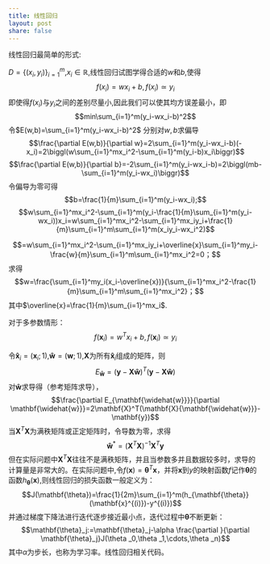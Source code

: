 ```yaml
---
title: 线性回归
layout: post
share: false
---
```


线性回归最简单的形式:

$D=\{(x_i, y_i)\}_{i=1}^m$,$x_i \in\mathbb{R}$,线性回归试图学得合适的$w$和$b$,使得
$$f(x_i)=wx_i+b,f(x_i)\simeq y_i$$
即使得$f(x_i)$与$y_i$之间的差别尽量小,因此我们可以使其均方误差最小，即
$$min\sum_{i=1}^m(y_i-wx_i-b)^2$$
令$E(w,b)=\sum_{i=1}^m(y_i-wx_i-b)^2$
分别对$w,b$求偏导
$$\frac{\partial E(w,b)}{\partial w}=2\sum_{i=1}^m(y_i-wx_i-b)(-x_i)=2\biggl(w\sum_{i=1}^mx_i^2-\sum_{i=1}^m(y_i-b)x_i\biggr)$$
$$\frac{\partial E(w,b)}{\partial b}=-2\sum_{i=1}^m(y_i-wx_i-b)=2\biggl(mb-\sum_{i=1}^m(y_i-wx_i)\biggr)$$
令偏导为零可得
$$b=\frac{1}{m}\sum_{i=1}^m(y_i-wx_i);$$
$$w\sum_{i=1}^mx_i^2-\sum_{i=1}^m(y_i-\frac{1}{m}\sum_{i=1}^m(y_i-wx_i))x_i=w\sum_{i=1}^mx_i^2-\sum_{i=1}^mx_iy_i+\frac{1}{m}\sum_{i=1}^m\sum_{i=1}^m(x_iy_i-wx_i^2)$$


$$=w\sum_{i=1}^mx_i^2-\sum_{i=1}^mx_iy_i+\overline{x}\sum_{i=1}^my_i-\frac{w}{m}\sum_{i=1}^m\sum_{i=1}^mx_i^2=0；$$求得
$$w=\frac{\sum_{i=1}^my_i(x_i-\overline{x})}{\sum_{i=1}^mx_i^2-\frac{1}{m}\sum_{i=1}^m\sum_{i=1}^mx_i^2}；$$
其中$\overline{x}=\frac{1}{m}\sum_{i=1}^mx_i$.

对于多参数情形：
$$f(\mathbf{x}_i)=w^Tx_i+b,f(\mathbf{x}_i)\simeq y_i$$

令$\mathbf{\widehat{x}}_i =(\mathbf{x}_i;1)$,$\mathbf{\widehat{w}} = (\mathbf{w};1)$,$\mathbf{X}$为所有$\mathbf{\widehat{x}}_i$组成的矩阵，则
$$E_{\mathbf{\widehat{w}}} = (\mathbf{y}-\mathbf{X\widehat{w}})^T(\mathbf{y}-\mathbf{X\widehat{w}})$$
对$\mathbf{\widehat{w}}$求导得（参考矩阵求导），
$$\frac{\partial E_{\mathbf{\widehat{w}}}}{\partial \mathbf{\widehat{w}}}=2\mathbf{X}^T(\mathbf{X}{\mathbf{\widehat{w}}}-\mathbf{y})$$
当$\mathbf{X}^T\mathbf{X}$为满秩矩阵或正定矩阵时，令导数为零，求得
$$\mathbf{\widehat{w}}^*=(\mathbf{X}^T\mathbf{X})^{-1}\mathbf{X}^T\mathbf{y}$$
但在实际问题中$\mathbf{X}^T\mathbf{X}$往往不是满秩矩阵，并且当参数多并且数据较多时，求导的计算量是非常大的。在实际问题中,令$f(\mathbf{x})=\mathbf{\theta}^T\mathbf{x}$，并将$\mathbf{x}$到$y$的映射函数$f$记作$\mathbf{\theta}$的函数$h_{\mathbf{\theta}}(\mathbf{x})$,则线性回归的损失函数一般定义为：
$$J(\mathbf{\theta})=\frac{1}{2m}\sum_{i=1}^m(h_{\mathbf{\theta}}(\mathbf{x}^{(i)})-y^{(i)})$$并通过梯度下降法进行迭代逐步接近最小点，迭代过程中$\mathbf{\theta}$不断更新：
$$\mathbf{\theta}_j:=\mathbf{\theta}_j-\alpha \frac{\partial }{\partial \mathbf{\theta}_j}J(\theta _0,\theta _1,\cdots,\theta _n)$$
其中$\alpha$为步长，也称为学习率。线性回归相关代码。